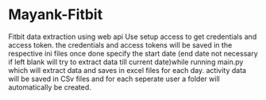 # Mayank-Fitbit
Fitbit data extraction using web api
Use setup access to get credentials and access token.
the credentials and access tokens will be saved in the respective ini files
once done specify the start date (end date not necessary if left blank will try to extract data till current date)while running main.py which will extract data and saves in excel files for each day.
activity data will be saved in CSv files and for each seperate user a folder will automatically be created.
